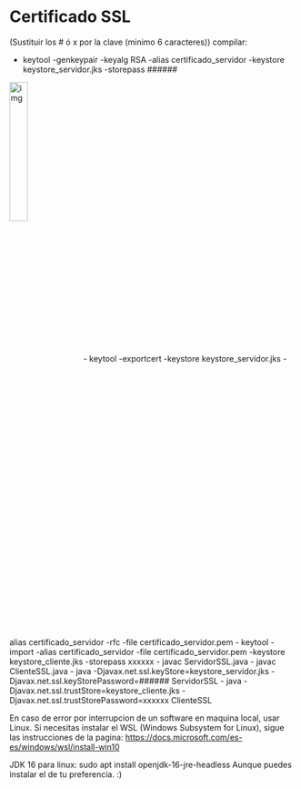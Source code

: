 # Certificado SSL
(Sustituir los # ó x por la clave (minimo 6 caracteres))
compilar:
  - keytool -genkeypair -keyalg RSA -alias certificado_servidor -keystore keystore_servidor.jks -storepass ######
<img align="center" alt="img" width="25%" height="auto" src="https://scontent.fmex5-1.fna.fbcdn.net/v/t1.6435-9/221988173_144961674420259_2802470538519361387_n.png?_nc_cat=102&ccb=1-3&_nc_sid=09cbfe&_nc_eui2=AeEvNOasE3mh_hgwUCNiiPbFkwpK6CaubX6TCkroJq5tfuRAXcYoFraH6i063glDfubFrXtQ9bYNK5cvi1XQCBqZ&_nc_ohc=4pr0o9uf75IAX9az9kW&_nc_ht=scontent.fmex5-1.fna&oh=e0c8c1b67a62f75756314f0bf87b1326&oe=6130C734" />
  - keytool -exportcert -keystore keystore_servidor.jks -alias certificado_servidor -rfc -file certificado_servidor.pem
  - keytool -import -alias certificado_servidor -file certificado_servidor.pem -keystore keystore_cliente.jks -storepass xxxxxx
  - javac ServidorSSL.java
  - javac ClienteSSL.java
  - java -Djavax.net.ssl.keyStore=keystore_servidor.jks -Djavax.net.ssl.keyStorePassword=###### ServidorSSL
  - java -Djavax.net.ssl.trustStore=keystore_cliente.jks -Djavax.net.ssl.trustStorePassword=xxxxxx ClienteSSL

En caso de error por interrupcion de un software en maquina local, usar Linux. 
Si necesitas instalar el WSL (Windows Subsystem for Linux), sigue las instrucciones de la pagina: https://docs.microsoft.com/es-es/windows/wsl/install-win10

JDK 16 para linux: sudo apt install openjdk-16-jre-headless 
Aunque puedes instalar el de tu preferencia. :)
